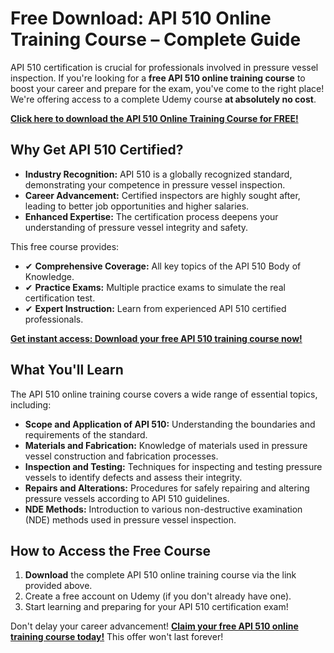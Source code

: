 # Free Download: API 510 Online Training Course – Complete Guide

API 510 certification is crucial for professionals involved in pressure vessel inspection. If you're looking for a **free API 510 online training course** to boost your career and prepare for the exam, you've come to the right place! We're offering access to a complete Udemy course **at absolutely no cost**.

[**Click here to download the API 510 Online Training Course for FREE!**](https://udemywork.com/api-510-online-training-course)

## Why Get API 510 Certified?

*   **Industry Recognition:** API 510 is a globally recognized standard, demonstrating your competence in pressure vessel inspection.
*   **Career Advancement:** Certified inspectors are highly sought after, leading to better job opportunities and higher salaries.
*   **Enhanced Expertise:** The certification process deepens your understanding of pressure vessel integrity and safety.

This free course provides:

*   ✔ **Comprehensive Coverage:** All key topics of the API 510 Body of Knowledge.
*   ✔ **Practice Exams:** Multiple practice exams to simulate the real certification test.
*   ✔ **Expert Instruction:** Learn from experienced API 510 certified professionals.

[**Get instant access: Download your free API 510 training course now!**](https://udemywork.com/api-510-online-training-course)

## What You'll Learn

The API 510 online training course covers a wide range of essential topics, including:

*   **Scope and Application of API 510:** Understanding the boundaries and requirements of the standard.
*   **Materials and Fabrication:** Knowledge of materials used in pressure vessel construction and fabrication processes.
*   **Inspection and Testing:** Techniques for inspecting and testing pressure vessels to identify defects and assess their integrity.
*   **Repairs and Alterations:** Procedures for safely repairing and altering pressure vessels according to API 510 guidelines.
*   **NDE Methods:** Introduction to various non-destructive examination (NDE) methods used in pressure vessel inspection.

## How to Access the Free Course

1.  **Download** the complete API 510 online training course via the link provided above.
2.  Create a free account on Udemy (if you don't already have one).
3.  Start learning and preparing for your API 510 certification exam!

Don't delay your career advancement! **[Claim your free API 510 online training course today!](https://udemywork.com/api-510-online-training-course)** This offer won't last forever!
